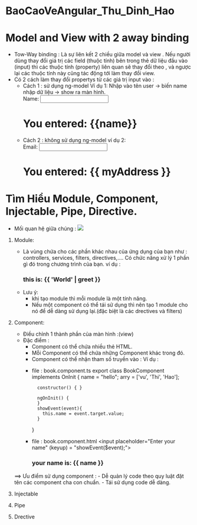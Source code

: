 # BaoCaoVeAngular_Thu_Dinh_Hao
# Model and View with 2 away binding
  - Tow-Way binding : Là sự liên kết 2 chiều giữa model và view . Nếu người dùng thay đổi giá trị các field (thuộc tính) bên trong thẻ dữ   liệu đầu vào (input) thì các thuộc tính (property) liên quan sẽ thay đổi theo , và ngược lại các thuộc tính này cũng tác động tới làm     thay đổi view.
  - Có 2 cách làm thay đổi propertys từ các giá trị input vào :
      - Cách 1 : sử dụng ng-model
      Ví dụ 1: Nhập vào tên user -> biến name nhập dữ liệu  -> show ra màn hình.
            <div ng-app="myApp" ng-controller="myCtrl">
                Name: <input ng-model="name">
                <h1>You entered: {{name}}</h1>
            </div>
      - Cách 2 :  không sử dụng ng-model
      ví dụ 2: <form ng-app="" name="myForm">
                  Email:
                  <input type="email" name="myAddress" >
                  <h1>You entered: {{ myAddress }}</h1>
                </form>
    
# Tìm Hiểu Module, Component, Injectable, Pipe, Directive.
- Mối quan hệ giữa chúng :
  ![](https://i.imgur.com/J8Lw26O.png)
1. Module:
   - Là vùng chứa cho các phần khác nhau của ứng dụng của bạn như : controllers, services, filters, directives,.... Có chức năng xử lý 1        phần gì đó trong chương trình của bạn.
      ví dụ : <div ng-app="myApp">
                <div>
                  <h3> this is: {{ 'World' | greet }}</h3>
                </div>
              </div>
              <script>
                  var myAppModule = angular.module('myApp', []);
                  // configure the module.
                  // in this example we will create a greeting filter
                  myAppModule.filter('greet', function() {
                   return function(name) {
                      return 'Hello, ' + name + '!';
                    };
                  });
              </script>
   - Lưu ý:
      + khi tạo module thì mỗi module là một tính năng.
      + Nếu một component có thể tái sử dụng thì nên tạo 1 module cho nó để dễ dàng sử dụng lại.(đặc biệt là các drectives và filters)
      
2. Component:
    - Điều chỉnh 1 thành phần của màn hình :(view)
    - Đặc điểm :
        - Component có thể chứa nhiều thẻ HTML.
        - Mỗi Component có thể chứa những Component khác trong đó.
        - Component có thể nhận tham số truyền vào :
        Ví dụ : 
        + file : book.component.ts
            export class BookComponent implements OnInit {
                name = "hello";
                arry = ['vu', 'Thi', 'Hao'];

                constructor() { }

                ngOnInit() {
                }
                showEvent(event){
                  this.name = event.target.value;
                }
            }
         + file : book.component.html
             <input  placeholder="Enter your name" (keyup) = "showEvent($event);">
             <h3> your name is: {{ name }}</h3>
    ==> Ưu điểm sử dụng component :
        - Dễ quản lý code theo quy luật đặt tên các component cha con chuẩn.
        - Tái sử dụng code dễ dàng.
  3. Injectable
  4. Pipe
  5. Drective
         
